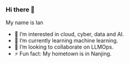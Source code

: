 ### Hi there 👋

My name is Ian

- 👀 I’m interested in cloud, cyber, data and AI.
- 🌱 I’m currently learning machine learning.
- 💞️ I’m looking to collaborate on LLMOps.
- ⚡ Fun fact: My hometown is in Nanjing.

<!---
ianzzy/ianzzy is a ✨ special ✨ repository because its `README.md` (this file) appears on your GitHub profile.
You can click the Preview link to take a look at your changes.
--->
